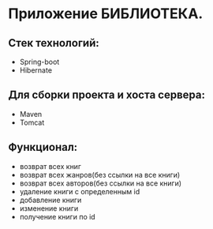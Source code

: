 Приложение БИБЛИОТЕКА.
=====================================
 Стек технологий:
------------------
* Spring-boot
* Hibernate

 Для сборки проекта и хоста сервера:
--------------------------
* Maven 
* Tomcat
## Функционал:
* возврат всех книг
* возврат всех жанров(без ссылки на все книги)
* возврат всех авторов(без ссылки на все книги)
* удаление книги с определенным id
* добавление книги
* изменение книги
* получение книги по id
 
